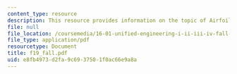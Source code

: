 ```yaml
---
content_type: resource
description: This resource provides information on the topic of Airfoils.
file: null
file_location: /coursemedia/16-01-unified-engineering-i-ii-iii-iv-fall-2005-spring-2006/e8fb4973d2fa9c6937501f0ac66e9a8a_f19_fall.pdf
file_type: application/pdf
resourcetype: Document
title: f19_fall.pdf
uid: e8fb4973-d2fa-9c69-3750-1f0ac66e9a8a
---
```

